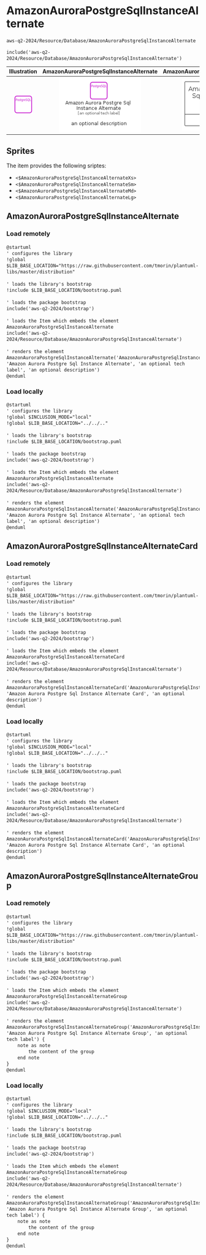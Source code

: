 # AmazonAuroraPostgreSqlInstanceAlternate


```text
aws-q2-2024/Resource/Database/AmazonAuroraPostgreSqlInstanceAlternate
```

```text
include('aws-q2-2024/Resource/Database/AmazonAuroraPostgreSqlInstanceAlternate')
```



| Illustration | AmazonAuroraPostgreSqlInstanceAlternate | AmazonAuroraPostgreSqlInstanceAlternateCard | AmazonAuroraPostgreSqlInstanceAlternateGroup |
| :---: | :---: | :---: | :---: |
| ![illustration for Illustration](../../../aws-q2-2024/Resource/Database/AmazonAuroraPostgreSqlInstanceAlternate.png) | ![illustration for AmazonAuroraPostgreSqlInstanceAlternate](../../../aws-q2-2024/Resource/Database/AmazonAuroraPostgreSqlInstanceAlternate.Local.png) | ![illustration for AmazonAuroraPostgreSqlInstanceAlternateCard](../../../aws-q2-2024/Resource/Database/AmazonAuroraPostgreSqlInstanceAlternateCard.Local.png) | ![illustration for AmazonAuroraPostgreSqlInstanceAlternateGroup](../../../aws-q2-2024/Resource/Database/AmazonAuroraPostgreSqlInstanceAlternateGroup.Local.png) |



## Sprites
The item provides the following sriptes:

- `<$AmazonAuroraPostgreSqlInstanceAlternateXs>`
- `<$AmazonAuroraPostgreSqlInstanceAlternateSm>`
- `<$AmazonAuroraPostgreSqlInstanceAlternateMd>`
- `<$AmazonAuroraPostgreSqlInstanceAlternateLg>`





## AmazonAuroraPostgreSqlInstanceAlternate

### Load remotely
```plantuml
@startuml
' configures the library
!global $LIB_BASE_LOCATION="https://raw.githubusercontent.com/tmorin/plantuml-libs/master/distribution"

' loads the library's bootstrap
!include $LIB_BASE_LOCATION/bootstrap.puml

' loads the package bootstrap
include('aws-q2-2024/bootstrap')

' loads the Item which embeds the element AmazonAuroraPostgreSqlInstanceAlternate
include('aws-q2-2024/Resource/Database/AmazonAuroraPostgreSqlInstanceAlternate')

' renders the element
AmazonAuroraPostgreSqlInstanceAlternate('AmazonAuroraPostgreSqlInstanceAlternate', 'Amazon Aurora Postgre Sql Instance Alternate', 'an optional tech label', 'an optional description')
@enduml
```

### Load locally
```plantuml
@startuml
' configures the library
!global $INCLUSION_MODE="local"
!global $LIB_BASE_LOCATION="../../.."

' loads the library's bootstrap
!include $LIB_BASE_LOCATION/bootstrap.puml

' loads the package bootstrap
include('aws-q2-2024/bootstrap')

' loads the Item which embeds the element AmazonAuroraPostgreSqlInstanceAlternate
include('aws-q2-2024/Resource/Database/AmazonAuroraPostgreSqlInstanceAlternate')

' renders the element
AmazonAuroraPostgreSqlInstanceAlternate('AmazonAuroraPostgreSqlInstanceAlternate', 'Amazon Aurora Postgre Sql Instance Alternate', 'an optional tech label', 'an optional description')
@enduml
```

## AmazonAuroraPostgreSqlInstanceAlternateCard

### Load remotely
```plantuml
@startuml
' configures the library
!global $LIB_BASE_LOCATION="https://raw.githubusercontent.com/tmorin/plantuml-libs/master/distribution"

' loads the library's bootstrap
!include $LIB_BASE_LOCATION/bootstrap.puml

' loads the package bootstrap
include('aws-q2-2024/bootstrap')

' loads the Item which embeds the element AmazonAuroraPostgreSqlInstanceAlternateCard
include('aws-q2-2024/Resource/Database/AmazonAuroraPostgreSqlInstanceAlternate')

' renders the element
AmazonAuroraPostgreSqlInstanceAlternateCard('AmazonAuroraPostgreSqlInstanceAlternateCard', 'Amazon Aurora Postgre Sql Instance Alternate Card', 'an optional description')
@enduml
```

### Load locally
```plantuml
@startuml
' configures the library
!global $INCLUSION_MODE="local"
!global $LIB_BASE_LOCATION="../../.."

' loads the library's bootstrap
!include $LIB_BASE_LOCATION/bootstrap.puml

' loads the package bootstrap
include('aws-q2-2024/bootstrap')

' loads the Item which embeds the element AmazonAuroraPostgreSqlInstanceAlternateCard
include('aws-q2-2024/Resource/Database/AmazonAuroraPostgreSqlInstanceAlternate')

' renders the element
AmazonAuroraPostgreSqlInstanceAlternateCard('AmazonAuroraPostgreSqlInstanceAlternateCard', 'Amazon Aurora Postgre Sql Instance Alternate Card', 'an optional description')
@enduml
```

## AmazonAuroraPostgreSqlInstanceAlternateGroup

### Load remotely
```plantuml
@startuml
' configures the library
!global $LIB_BASE_LOCATION="https://raw.githubusercontent.com/tmorin/plantuml-libs/master/distribution"

' loads the library's bootstrap
!include $LIB_BASE_LOCATION/bootstrap.puml

' loads the package bootstrap
include('aws-q2-2024/bootstrap')

' loads the Item which embeds the element AmazonAuroraPostgreSqlInstanceAlternateGroup
include('aws-q2-2024/Resource/Database/AmazonAuroraPostgreSqlInstanceAlternate')

' renders the element
AmazonAuroraPostgreSqlInstanceAlternateGroup('AmazonAuroraPostgreSqlInstanceAlternateGroup', 'Amazon Aurora Postgre Sql Instance Alternate Group', 'an optional tech label') {
    note as note
        the content of the group
    end note
}
@enduml
```

### Load locally
```plantuml
@startuml
' configures the library
!global $INCLUSION_MODE="local"
!global $LIB_BASE_LOCATION="../../.."

' loads the library's bootstrap
!include $LIB_BASE_LOCATION/bootstrap.puml

' loads the package bootstrap
include('aws-q2-2024/bootstrap')

' loads the Item which embeds the element AmazonAuroraPostgreSqlInstanceAlternateGroup
include('aws-q2-2024/Resource/Database/AmazonAuroraPostgreSqlInstanceAlternate')

' renders the element
AmazonAuroraPostgreSqlInstanceAlternateGroup('AmazonAuroraPostgreSqlInstanceAlternateGroup', 'Amazon Aurora Postgre Sql Instance Alternate Group', 'an optional tech label') {
    note as note
        the content of the group
    end note
}
@enduml
```

